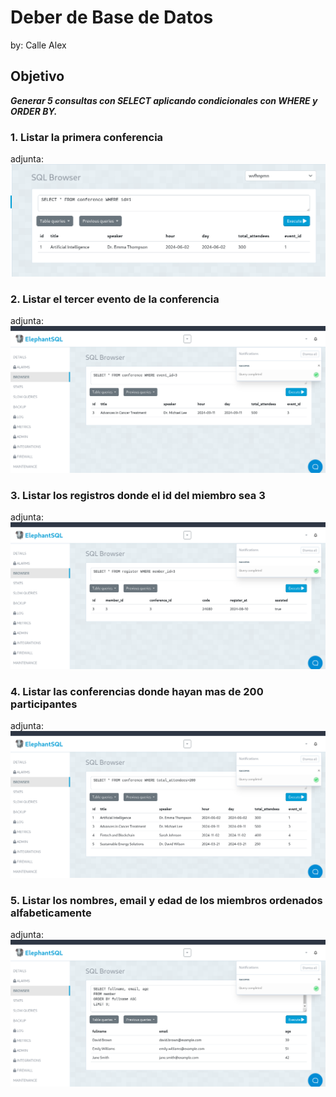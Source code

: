 # Deber de Base de Datos

by: Calle Alex

## Objetivo

***Generar 5 consultas con SELECT aplicando condicionales con WHERE y ORDER BY.***

### 1. Listar la primera conferencia

adjunta: ![alt text](capturas/image.png)

### 2. Listar el tercer evento de la conferencia

adjunta: ![alt text](capturas/img2.png)

### 3. Listar los registros donde el id del miembro sea 3

adjunta: ![alt text](capturas/img3.png)

### 4. Listar las conferencias donde hayan mas de 200 participantes

adjunta: ![alt text](capturas/img4.png)

### 5. Listar los nombres, email y edad de los miembros ordenados alfabeticamente

adjunta: ![alt text](capturas/img5.png)
